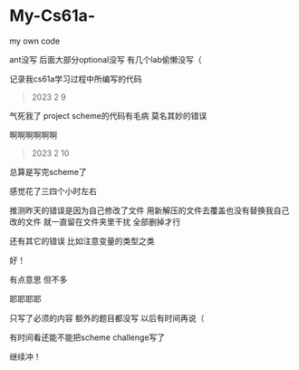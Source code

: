 # My-Cs61a-
my own code 

ant没写 后面大部分optional没写 有几个lab偷懒没写（


记录我cs61a学习过程中所编写的代码

>2023 2 9

气死我了 project scheme的代码有毛病 莫名其妙的错误

啊啊啊啊啊啊

>2023 2 10

总算是写完scheme了

感觉花了三四个小时左右

推测昨天的错误是因为自己修改了文件 用新解压的文件去覆盖也没有替换我自己改的文件 就一直留在文件夹里干扰 全部删掉才行

还有其它的错误 比如注意变量的类型之类

好！

有点意思 但不多

耶耶耶耶

只写了必须的内容 额外的题目都没写 以后有时间再说（

有时间看还能不能把scheme challenge写了

继续冲！
